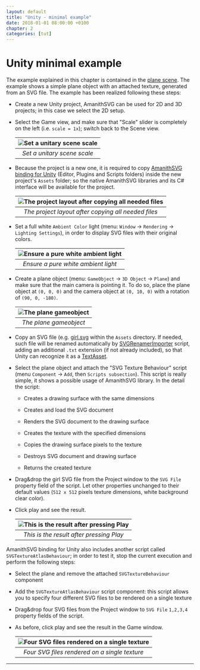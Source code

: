 ```yaml
---
layout: default
title: "Unity - minimal example"
date: 2018-01-01 08:00:00 +0100
chapter: 2
categories: [tut]
---
```


# Unity minimal example

The example explained in this chapter is contained in the [plane scene](http://github.com/Mazatech/amanithsvg-bindings/blob/master/Unity/Assets/SVGAssets/Scenes/plane.unity). The example shows a simple plane object with an attached texture, generated from an SVG file. The example has been realized following these steps:

 - Create a new Unity project, AmanithSVG can be used for 2D and 3D projects; in this case we select the 2D setup.

 - Select the Game view, and make sure that "Scale" slider is completely on the left (i.e. `scale = 1x`); switch back to the Scene view. 

    | ![Set a unitary scene scale]({{site.url}}/assets/images/unity_tut1_init.png) |
    | :---: |
    | *Set a unitary scene scale* |

 - Because the project is a new one, it is required to copy [AmanithSVG binding for Unity](http://github.com/Mazatech/amanithsvg-bindings/tree/master/Unity/Assets/SVGAssets) (Editor, Plugins and Scripts folders) inside the new project's `Assets` folder; so the native AmanithSVG libraries and its C# interface will be available for the project.

    | ![The project layout after copying all needed files]({{site.url}}/assets/images/unity_tut1_copy_binding.png) | 
    | :---: |
    | *The project layout after copying all needed files* |

 - Set a full white `Ambient Color` light (menu: `Window` → `Rendering` → `Lighting Settings`), in order to display SVG files with their original colors.

    | ![Ensure a pure white ambient light]({{site.url}}/assets/images/unity_tut1_ambient_light.png) | 
    | :---: |
    | *Ensure a pure white ambient light* |

 - Create a plane object (menu: `GameObject` → `3D Object` → `Plane`) and make sure that the main camera is pointing it. To do so, place the plane object at `(0, 0, 0)` and the camera object at `(0, 10, 0)` with a rotation of `(90, 0, -180)`.

    | ![The plane gameobject]({{site.url}}/assets/images/unity_tut1_plane_create.png) | 
    | :---: |
    | *The plane gameobject* |

 - Copy an SVG file (e.g. [girl.svg](http://github.com/Mazatech/amanithsvg-bindings/blob/master/Unity/Assets/SVGAssets/SVGFiles/girl.svg.txt) within the `Assets` directory. If needed, such file will be renamed automatically by [SVGRenamerImporter]({{site.url}}/docs/binding/004-unity.html#svgrenamerimporter) script, adding an additional `.txt` extension (if not already included), so that Unity can recognize it as a [TextAsset](http://docs.unity3d.com/ScriptReference/TextAsset.html).

 - Select the plane object and attach the "SVG Texture Behaviour" script (menu `Component` → `Add`, then `Scripts subsection`). This script is really simple, it shows a possible usage of AmanithSVG library. In the detail the script:
    
    - Creates a drawing surface with the same dimensions
    
    - Creates and load the SVG document
    
    - Renders the SVG document to the drawing surface
    
    - Creates the texture with the specified dimensions
    
    - Copies the drawing surface pixels to the texture
    
    - Destroys SVG document and drawing surface
    
    - Returns the created texture

 - Drag&drop the girl SVG file from the Project window to the `SVG File` property field of the script. Let other properties unchanged to their default values (`512 x 512` pixels texture dimensions, white background clear color).

 - Click play and see the result.
 
    | ![This is the result after pressing Play]({{site.url}}/assets/images/unity_tut1_play.png) | 
    | :---: |
    | *This is the result after pressing Play* |

AmanithSVG binding for Unity also includes another script called `SVGTextureAtlasBehaviour`; in order to test it, stop the current execution and perform the following steps:

 - Select the plane and remove the attached `SVGTextureBehaviour` component

 - Add the `SVGTextureAtlasBehaviour` script component: this script allows you to specify four different SVG files to be rendered on a single texture

 - Drag&drop four SVG files from the Project window to `SVG File` `1,2,3,4` property fields of the script.

 - As before, click play and see the result in the Game window.

    | ![Four SVG files rendered on a single texture]({{site.url}}/assets/images/unity_tut1_four_svg.png) | 
    | :---: |
    | *Four SVG files rendered on a single texture* |


---
